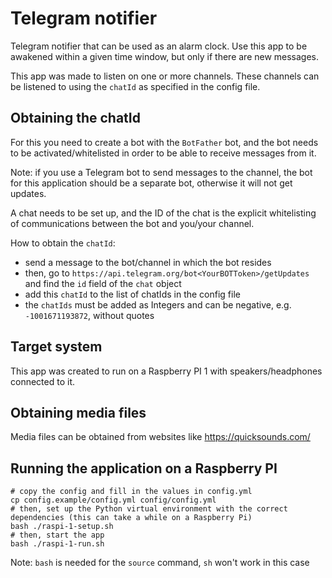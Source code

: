 # Telegram notifier

Telegram notifier that can be used as an alarm clock. Use this app to be awakened within a given time window, but only if there are new messages.

This app was made to listen on one or more channels. These channels can be listened to using the `chatId` as specified in the config file.

## Obtaining the chatId

For this you need to create a bot with the `BotFather` bot, and the bot needs to be activated/whitelisted in order to be able to receive messages from it.

Note: if you use a Telegram bot to send messages to the channel, the bot for this application should be a separate bot, otherwise it will not get updates.

A chat needs to be set up, and the ID of the chat is the explicit whitelisting of communications between the bot and you/your channel.
 
How to obtain the `chatId`:
- send a message to the bot/channel in which the bot resides
- then, go to `https://api.telegram.org/bot<YourBOTToken>/getUpdates` and find the `id` field of the `chat` object
- add this `chatId` to the list of chatIds in the config file
- the `chatIds` must be added as Integers and can be negative, e.g. `-1001671193872`, without quotes

## Target system

This app was created to run on a Raspberry PI 1 with speakers/headphones connected to it.

## Obtaining media files

Media files can be obtained from websites like https://quicksounds.com/

## Running the application on a Raspberry PI

```
# copy the config and fill in the values in config.yml
cp config.example/config.yml config/config.yml
# then, set up the Python virtual environment with the correct dependencies (this can take a while on a Raspberry Pi)
bash ./raspi-1-setup.sh
# then, start the app
bash ./raspi-1-run.sh
```

Note: `bash` is needed for the `source` command, `sh` won't work in this case